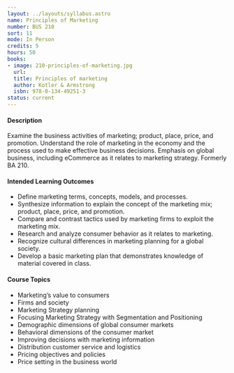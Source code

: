 ```yaml
---
layout: ../layouts/syllabus.astro
name: Principles of Marketing
number: BUS 210
sort: 11
mode: In Person
credits: 5
hours: 50
books:
- image: 210-principles-of-marketing.jpg
  url:
  title: Principles of marketing
  author: Kotler & Armstrong
  isbn: 978-0-134-49251-3
status: current
---
```

<!-- All Done! No Updates to MCOs Needed -->

#### Description
Examine the business activities of marketing; product, place, price, and promotion. Understand the role of marketing in the economy and the process used to make effective business decisions. Emphasis on global business, including eCommerce as it relates to marketing strategy. Formerly BA 210.

#### Intended Learning Outcomes
* Define marketing terms, concepts, models, and processes.
* Synthesize information to explain the concept of the marketing mix; product, place, price, and promotion.
* Compare and contrast tactics used by marketing firms to exploit the marketing mix.
* Research and analyze consumer behavior as it relates to marketing.
* Recognize cultural differences in marketing planning for a global society.
* Develop a basic marketing plan that demonstrates knowledge of material covered in class.
#### Course Topics
* Marketing’s value to consumers
* Firms and society
* Marketing Strategy planning
* Focusing Marketing Strategy with Segmentation and Positioning
* Demographic dimensions of global consumer markets
* Behavioral dimensions of the consumer market
* Improving decisions with marketing information
* Distribution customer service and logistics
* Pricing objectives and policies
* Price setting in the business world